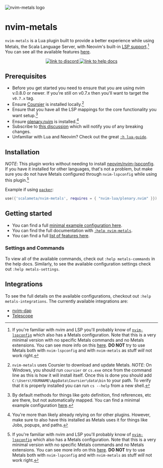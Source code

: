 ![nvim-metals logo](https://i.imgur.com/7gqEQOi.png)

# nvim-metals

`nvim-metals` is a Lua plugin built to provide a better experience while using
Metals, the Scala Language Server, with Neovim's built-in [LSP
support](https://neovim.io/doc/user/lsp.html).[^no-lspconfig] You can see all
the available features
[here](https://github.com/scalameta/nvim-metals/discussions/279).

<p align="center">
    <a href="https://discord.gg/FaVDrJegEh">
        <img alt="link to discord" src="https://img.shields.io/discord/632642981228314653?style=flat-square">
    </a>
    <a href="https://github.com/scalameta/nvim-metals/blob/master/doc/metals.txt">
        <img alt="link to help docs" src="https://img.shields.io/badge/docs-%3Ah%20nvim--metals-blue?style=flat-square">
    </a>
</p>

## Prerequisites

- Before you get started you need to ensure that you are using nvim v.0.8.0 or
    newer. If you're still on v0.7.x then you'll want to target the `v0.7.x`
    tag.
- Ensure [Coursier](https://get-coursier.io/docs/cli-installation) is
    installed locally.[^coursier]
- Ensure that you have all the LSP mappings for the core functionality you want
    setup.[^mappings]
- Ensure [plenary.nvim](https://github.com/nvim-lua/plenary.nvim) is
    installed.[^plenary]
- Subscribe to [this
    discussion](https://github.com/scalameta/nvim-metals/discussions/253) which
    will notify you of any breaking changes.
- Unfamiliar with Lua and Neovim? Check out the great
    [`:h lua-guide`](https://neovim.io/doc/user/lua-guide.html#lua-guide).

## Installation

_NOTE_: This plugin works without needing to install
[neovim/nvim-lspconfig](https://github.com/neovim/nvim-lspconfig). If you have
it installed for other languages, that's not a problem, but make sure you do not
have Metals configured through `nvim-lspconfig` while using this plugin.[^no-lspconfig]

Example if using [`packer`](https://github.com/wbthomason/packer.nvim):

```lua
use({'scalameta/nvim-metals', requires = { "nvim-lua/plenary.nvim" }})
```

## Getting started

- You can find a full [minimal example configuration
    here](https://github.com/scalameta/nvim-metals/discussions/39).
- You can find the full documentation with [`:help
    nvim-metals`](https://github.com/scalameta/nvim-metals/blob/main/doc/metals.txt).
- You can find a full [list of features here](https://github.com/scalameta/nvim-metals/discussions/279).

### Settings and Commands

To view all of the available commands, check out `:help metals-commands` in the
help docs. Similarly, to see the available configuration settings check out
`:help metals-settings`.

## Integrations

To see the full details on the available configurations, checkout out `:help
metals-integrations`. The currently available integrations are:
- [nvim-dap](https://github.com/mfussenegger/nvim-dap)
- [Telescope](https://github.com/nvim-telescope/telescope.nvim)


[^no-lspconfig]: If you're familiar with nvim and LSP you'll probably know of
  [`nvim-lspconfig`](https://github.com/neovim/nvim-lspconfig) which also has a
  Metals configuration. Note that this is a very minimal version with no
  specific Metals commands and no Metals extensions. You can see more info on
  this [here](https://github.com/scalameta/nvim-metals/discussions/93). **DO
  NOT** try to use Metals both with `nvim-lspconfig` and with `nvim-metals` as
  stuff *will* not work right.
[^coursier]: `nvim-metals` uses Coursier to download and update Metals. _NOTE_:
  On Windows, you should run `coursier` or `cs.exe` once from the command line
  as this is how it will install itself. Once this is done you should add
  `C:\Users\YOURNAME\AppData\Coursier\data\bin` to your path. To verify that it
  is properly installed you can run `cs --help` from a new shell.
[^mappings]: By default methods for things like goto definition, find
  references, etc are there, but not automatically mapped. You can find a
  minimal example configuration
  [here](https://github.com/scalameta/nvim-metals/discussions/39).
[^plenary]: You're more than likely already relying on for other plugins.
  However, make sure to also have this installed as Metals uses it for things
  like Jobs, popups, and paths.
